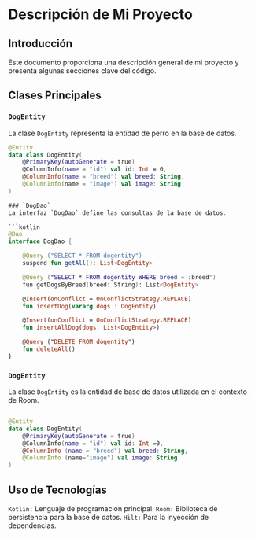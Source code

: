 # Descripción de Mi Proyecto

## Introducción

Este documento proporciona una descripción general de mi proyecto y presenta algunas secciones clave del código.


## Clases Principales

### `DogEntity`

La clase `DogEntity` representa la entidad de perro en la base de datos.

```kotlin
@Entity
data class DogEntity(
    @PrimaryKey(autoGenerate = true)
    @ColumnInfo(name = "id") val id: Int = 0,
    @ColumnInfo(name = "breed") val breed: String,
    @ColumnInfo(name = "image") val image: String
)

### `DogDao`
La interfaz `DogDao` define las consultas de la base de datos.

```kotlin
@Dao
interface DogDao {

    @Query ("SELECT * FROM dogentity")
    suspend fun getAll(): List<DogEntity>

    @Query ("SELECT * FROM dogentity WHERE breed = :breed")
    fun getDogsByBreed(breed: String): List<DogEntity>

    @Insert(onConflict = OnConflictStrategy.REPLACE)
    fun insertDog(vararg dogs : DogEntity)

    @Insert(onConflict = OnConflictStrategy.REPLACE)
    fun insertAllDog(dogs: List<DogEntity>)

    @Query ("DELETE FROM dogentity")
    fun deleteAll()
}
```

### `DogEntity`

La clase `DogEntity` es la entidad de base de datos utilizada en el contexto de Room.

```kotlin

@Entity
data class DogEntity(
    @PrimaryKey(autoGenerate = true)
    @ColumnInfo(name = "id") val id: Int =0,
    @ColumnInfo (name = "breed") val breed: String,
    @ColumnInfo (name="image") val image: String
)

```

## **Uso de Tecnologías**

`Kotlin:` Lenguaje de programación principal.
`Room:` Biblioteca de persistencia para la base de datos.
`Hilt:` Para la  inyección de dependencias.


